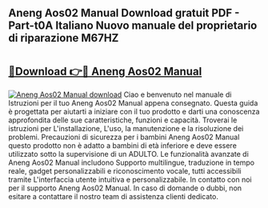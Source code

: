 ## Aneng Aos02 Manual Download gratuit PDF - Part-t0A Italiano Nuovo manuale del proprietario di riparazione M67HZ

# <h2><a href="http://dfgav4f.blite.top/?on=Aneng+Aos02+Manual">🔗Download 👉🔴 Aneng Aos02 Manual</a></h2>

[![Aneng Aos02 Manual download](https://i.imgur.com/lujVjoI.png)](http://dfgav4f.blite.top/?on=Aneng+Aos02+Manual)
Ciao e benvenuto nel manuale di Istruzioni per il tuo Aneng Aos02 Manual appena consegnato. Questa guida è progettata per aiutarti a iniziare con il tuo prodotto e darti una conoscenza approfondita delle sue caratteristiche, funzioni e capacità. Troverai le istruzioni per L'installazione, L'uso, la manutenzione e la risoluzione dei problemi. Precauzioni di sicurezza per i bambini Aneng Aos02 Manual questo prodotto non è adatto a bambini di età inferiore e deve essere utilizzato sotto la supervisione di un ADULTO. Le funzionalità avanzate di Aneng Aos02 Manual includono Supporto multilingue, traduzione in tempo reale, gadget personalizzabili e riconoscimento vocale, tutti accessibili tramite L'interfaccia utente intuitiva e personalizzabile. In contatto con noi per il supporto Aneng Aos02 Manual. In caso di domande o dubbi, non esitare a contattare il nostro team di assistenza clienti dedicato.
